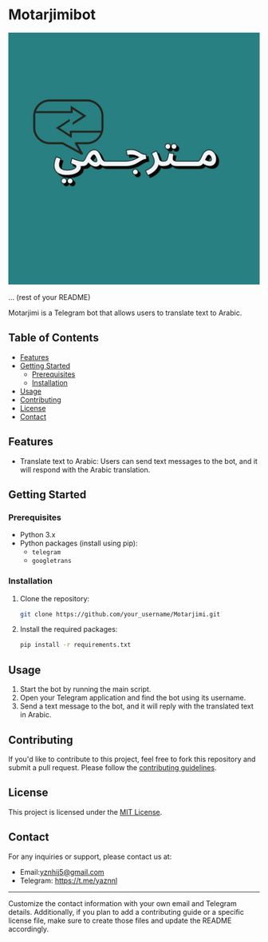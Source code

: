 # Motarjimibot
![Motarjimi Icon](logo.jpeg)

... (rest of your README)

Motarjimi is a Telegram bot that allows users to translate text to Arabic.

## Table of Contents

- [Features](#features)
- [Getting Started](#getting-started)
  - [Prerequisites](#prerequisites)
  - [Installation](#installation)
- [Usage](#usage)
- [Contributing](#contributing)
- [License](#license)
- [Contact](#contact)

## Features

- Translate text to Arabic: Users can send text messages to the bot, and it will respond with the Arabic translation.

## Getting Started

### Prerequisites

- Python 3.x
- Python packages (install using pip):
  - `telegram`
  - `googletrans`

### Installation

1. Clone the repository:

   ```bash
   git clone https://github.com/your_username/Motarjimi.git
   ```

2. Install the required packages:

   ```bash
   pip install -r requirements.txt
   ```

## Usage

1. Start the bot by running the main script.
2. Open your Telegram application and find the bot using its username.
3. Send a text message to the bot, and it will reply with the translated text in Arabic.

## Contributing

If you'd like to contribute to this project, feel free to fork this repository and submit a pull request. Please follow the [contributing guidelines](CONTRIBUTING.md).

## License

This project is licensed under the [MIT License](LICENSE.md).

## Contact

For any inquiries or support, please contact us at:
- Email:yznhij5@gmail.com
- Telegram: https://t.me/yaznnl

---

Customize the contact information with your own email and Telegram details. Additionally, if you plan to add a contributing guide or a specific license file, make sure to create those files and update the README accordingly.
